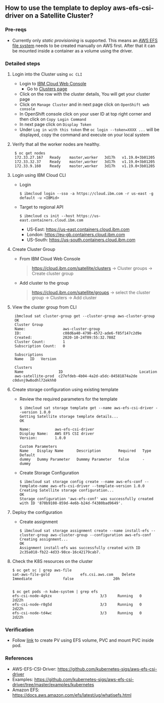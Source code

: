 ## How to use the template to deploy aws-efs-csi-driver on a Satellite Cluster?

### Pre-reqs 
- Currently only *static provisioning* is supported. This means an [AWS EFS file system](https://docs.aws.amazon.com/efs/latest/ug/gs-step-two-create-efs-resources.html) needs to be created manually on AWS first. After that it can be mounted inside a container as a volume using the driver.


### Detailed steps
1. Login into the Cluster using `oc CLI`
   - Login to [IBM Cloud Web Console](https://cloud.ibm.com/)
	 - Go to [Clusters page](https://cloud.ibm.com/satellite/clusters)
   - Click on the row with the cluster details, You will get your cluster page
   - Click on `Manage Cluster` and in next page click on `OpenShift web console`
   - In OpenShift console click on your user ID at top right corner and then click on `Copy Login Command`
   - In next page click on `Display Token`
   - Under `Log in with this token` the `oc login --token=XXXX ...` will be displayed, copy the command and execute on your local system

2. Verify that all the worker nodes are healthy. 
   ```
    $ oc get nodes
    172.33.27.167   Ready    master,worker   3d17h   v1.19.0+3b01205
    172.33.32.37    Ready    master,worker   3d17h   v1.19.0+3b01205
    172.33.9.160    Ready    master,worker   3d17h   v1.19.0+3b01205
   ```

3. Login using IBM Cloud CLI
   - Login 
     ``` 
     $ ibmcloud login --sso -a https://cloud.ibm.com -r us-east -g default -u <IBMid>
     ```
   - Target to regional API
     ```
     $ ibmcloud cs init --host https://us-east.containers.cloud.ibm.com
     ```
     - US-East: https://us-east.containers.cloud.ibm.com
     - London:  https://eu-gb.containers.cloud.ibm.com
     - US-South: https://us-south.containers.cloud.ibm.com

4. Create Cluster Group
   - From IBM Cloud Web Console
     > https://cloud.ibm.com/satellite/clusters -> Cluster groups -> Create cluster group
   - Add cluster to the group
     > https://cloud.ibm.com/satellite/groups -> select the cluster group -> Clusters -> Add cluster

5. View the cluster group from CLI
   ```
    ibmcloud sat cluster-group get --cluster-group aws-cluster-group 
    OK
    Cluster Group            
    Name:                 aws-cluster-group   
    ID:                   c08d6a40-4790-4572-ade6-f85f147c2d9e   
    Created:              2020-10-24T09:55:32.788Z   
    Cluster Count:        1   
    Subscription Count:   0   

    Subscriptions      
    Name   ID   Version  

    Clusters      
    Name                ID                                   Location   
    aws-satellite-prod  c27efdeb-4b04-4a2d-a5dc-84581874a2de c0dvnj9w0odhl72ekhh0
   ```

6. Create storage configuration using existing template
   - Review the required parameters for the template
     ```
     $ ibmcloud sat storage template get --name aws-efs-csi-driver --version 1.0.0
     Getting Satellite storage template details...
     OK
                        
     Name:           aws-efs-csi-driver   
     Display Name:   AWS EFS CSI driver   
     Version:        1.0.0   

     Custom Parameters
     Name    Display Name      Description        Required   Type   Default   
     dummy   Dummy Parameter   Dummmy Parameter   false      -      dummy
     ```
   - Create Storage Configuration
     ```
     $ ibmcloud sat storage config create --name aws-efs-conf --template-name aws-efs-csi-driver --template-version 1.0.0
     Creating Satellite storage configuration...
     OK
     Storage configuration 'aws-efs-conf' was successfully created with ID '870b9108-859d-4e6b-b24d-f4380bad9649'.
     ```
7. Deploy the configuration
   - Create assignment
     ```
     $ ibmcloud sat storage assignment create --name install-efs --cluster-group aws-cluster-group --configuration aws-efs-conf
     Creating assignment...
     OK
     Assignment install-efs was successfully created with ID 2c35a018-fb22-4d33-98ce-16c42179cab7.
     ```

8. Check the K8S resources on the cluster
   ```
   $ oc get sc | grep aws-file 
   sat-aws-file-gold              efs.csi.aws.com    Delete          Immediate              false                  20h


   $ oc get pods -n kube-system | grep efs    
   efs-csi-node-4gkzx                      3/3     Running   0          2d22h
   efs-csi-node-r8g5d                      3/3     Running   0          2d22h
   efs-csi-node-td4wc                      3/3     Running   0          2d22h
   ```

### Verification   
- Follow [link](https://github.com/kubernetes-sigs/aws-efs-csi-driver/blob/master/examples/kubernetes/static_provisioning/README.md) to create PV using EFS volume, PVC and mount PVC inside pod.

### References
- AWS-EFS-CSI-Driver: https://github.com/kubernetes-sigs/aws-efs-csi-driver
- Examples: https://github.com/kubernetes-sigs/aws-efs-csi-driver/tree/master/examples/kubernetes
- Amazon EFS: https://docs.aws.amazon.com/efs/latest/ug/whatisefs.html